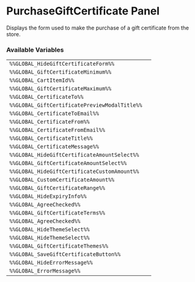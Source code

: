 # PurchaseGiftCertificate Panel

Displays the form used to make the purchase of a gift certificate from the store.

### Available Variables
|||
|---|---|
| `%%GLOBAL_HideGiftCertificateForm%%` |
| `%%GLOBAL_GiftCertificateMinimum%%` |
| `%%GLOBAL_CartItemId%%` |
| `%%GLOBAL_GiftCertificateMaximum%%` |
| `%%GLOBAL_CertificateTo%%` |
| `%%GLOBAL_GiftCertificatePreviewModalTitle%%` |
| `%%GLOBAL_CertificateToEmail%%` |
| `%%GLOBAL_CertificateFrom%%` |
| `%%GLOBAL_CertificateFromEmail%%` |
| `%%GLOBAL_CertificateTitle%%` |
| `%%GLOBAL_CertificateMessage%%` |
| `%%GLOBAL_HideGiftCertificateAmountSelect%%` |
| `%%GLOBAL_GiftCertificateAmountSelect%%` |
| `%%GLOBAL_HideGiftCertificateCustomAmount%%` |
| `%%GLOBAL_CustomCertificateAmount%%` |
| `%%GLOBAL_GiftCertificateRange%%` |
| `%%GLOBAL_HideExpiryInfo%%` |
| `%%GLOBAL_AgreeChecked%%` |
| `%%GLOBAL_GiftCertificateTerms%%` |
| `%%GLOBAL_AgreeChecked%%` |
| `%%GLOBAL_HideThemeSelect%%` |
| `%%GLOBAL_HideThemeSelect%%` |
| `%%GLOBAL_GiftCertificateThemes%%` |
| `%%GLOBAL_SaveGiftCertificateButton%%` |
| `%%GLOBAL_HideErrorMessage%%` |
| `%%GLOBAL_ErrorMessage%%` |
